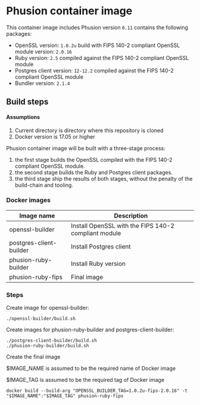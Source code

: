# Phusion container image
This container image includes Phusion version `0.11` contains the following packages:

* OpenSSL version: `1.0.2u` build with  FIPS 140-2 compliant OpenSSL module version: `2.0.16`
* Ruby version: `2.5` compiled against the FIPS 140-2 compliant OpenSSL module
* Postgres client version: `12-12.2` compiled against the FIPS 140-2 compliant OpenSSL module
* Bundler version: `2.1.4`
 

## Build steps
#### Assumptions

1. Current directory is directory where this repository is cloned
1. Docker version is 17.05 or higher


Phusion container image will be built with a three-stage process: 

1. the first stage builds the OpenSSL compiled with the FIPS 140-2 compliant OpenSSL module.
1. the second stage builds the Ruby and Postgres client packages.
1. the third stage ship the results of both stages, without the penalty of the build-chain and tooling.

### Docker images    
| Image name  | Description |
|---|---|
| openssl-builder | Install OpenSSL with the FIPS 140-2 compliant module|
| postgres-client-builder | Install Postgres client |
| phusion-ruby-builder | Install Ruby version |
| phusion-ruby-fips | Final image |


### Steps

Create image for openssl-builder: 
```
./openssl-builder/build.sh
```
Create images for phusion-ruby-builder and postgres-client-builder:
```
./postgres-client-builder/build.sh
./phusion-ruby-builder/build.sh
```
Create the final image

$IMAGE_NAME is assumed to be the required name of Docker image

$IMAGE_TAG is assumed to be the required tag of Docker image
```
docker build --build-arg "OPENSSL_BUILDER_TAG=1.0.2u-fips-2.0.16" -t "$IMAGE_NAME":"$IMAGE_TAG" phusion-ruby-fips
```
